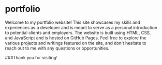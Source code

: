 # portfolio
Welcome to my portfolio website! This site showcases my skills and experiences as a developer 
and is meant to serve as a personal introduction to potential clients and employers. 
The website is built using HTML, CSS, and JavaScript and is hosted on GitHub Pages. 
Feel free to explore the various projects and writings featured on the site, and don't hesitate to reach out to me with any questions or opportunities.

###Thank you for visiting!
